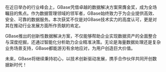 在近日举办的行业峰会上，GBase凭借卓越的数据解决方案荣膺金奖，成为全场瞩目的焦点。作为数据管理领域的领军者，GBase始终致力于为企业提供高效、安全、可靠的数据服务。本次获奖不仅是对GBase技术实力的高度认可，更是对其在推动行业发展方面所作贡献的肯定。

GBase推出的创新性数据解决方案，不仅能够帮助企业实现数据资产的全面整合与深度挖掘，还通过智能化分析助力企业精准决策。无论是海量数据处理还是复杂业务场景支持，GBase都能游刃有余地应对，为用户创造巨大价值。

未来，GBase将继续秉持初心，以技术创新驱动发展，携手合作伙伴共同开创数据新时代！